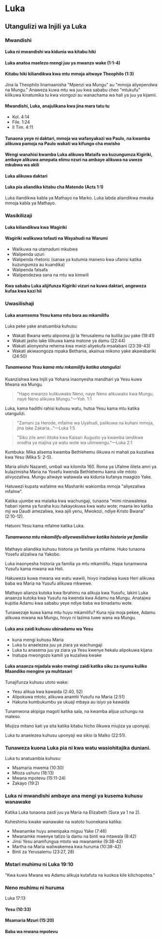 # Luka

## Utangulizi wa Injili ya Luka

### Mwandishi

#### Luka ni mwandishi wa kidunia wa kitabu hiki

#### Luka anatoa maelezo mengi juu ya mwanzo wake (1:1-4)

#### Kitabu hiki kiliandikwa kwa mtu mmoja aitwaye Theophilo (1:3)

Jina la Theophilo linamaanisha "Mpenzi wa Mungu" au "mmoja aliyependwa na Mungu." Anaweza kuwa mtu wa juu kwa sababu cheo "mtukufu" kilikuwa kinatumika tu kwa viongozi au wanachama wa hali ya juu ya kijamii.

#### Mwandishi, Luka, anajulikana kwa jina mara tatu tu

- Kol. 4:14
- File. 1:24
- II Tim. 4:11

#### Tunaona yeye ni daktari, mmoja wa wafanyakazi wa Paulo, na kwamba alikuwa pamoja na Paulo wakati wa kifungo cha mwisho

#### Wengi wanahisi kwamba Luka alikuwa Mataifa wa kuzungumza Kigiriki, ambaye alikuwa amepata elimu nzuri na ambaye alikuwa na uwezo mkubwa wa akili

#### Luka alikuwa daktari

#### Luka pia aliandika kitabu cha Matendo (Acts 1:1)

Luka iliandikwa kabla ya Mathayo na Marko. Luka labda aliandikwa mwaka mmoja kabla ya Mathayo.

### Wasikilizaji

#### Luka kiliandikwa kwa Wagiriki

#### Wagiriki walikuwa tofauti na Wayahudi na Warumi

- Walikuwa na utamaduni mkubwa
- Walipenda uzuri
- Walipenda rhetoric (sanaa ya kutumia maneno kwa ufanisi katika kuzungumza au kuandika)
- Walipenda falsafa
- Walipendezwa sana na mtu wa kimwili

#### Kwa sababu Luka alijifunza Kigiriki vizuri na kuwa daktari, angeweza kufaa kwa kazi hii

### Uwasilishaji

#### Luka anamsema Yesu kama mtu bora au mkamilifu

Luka peke yake anatuambia kuhusu:

- Wakati Bwana wetu alipoona jiji la Yerusalemu na kulilia juu yake (19:41)
- Wakati jasho lake lilikuwa kama matone ya damu (22:44)
- Wakati alionyesha rehema kwa mwizi aliyekufa msalabani (23:39-43)
- Wakati akiwaongoza mpaka Bethania, akainua mikono yake akawabariki (24:50)

##### Tunamwona Yesu kama mtu mkamilifu katika utangulizi

Kuanzishwa kwa Injili ya Yohana inaonyesha mandhari ya Yesu kuwa Mwana wa Mungu.

>"Hapo mwanzo kulikuwako Neno, naye Neno alikuwako kwa Mungu, naye Neno alikuwa Mungu."&mdash;Yoh. 1:1

Luka, kama hadithi rahisi kuhusu watu, hutoa Yesu kama mtu katika utangulizi.

>"Zamani za Herode, mfalme wa Uyahudi, palikuwa na kuhani mmoja, jina lake Zakaria..."&mdash;Luka 1:5

>"Siku zile amri ilitoka kwa Kaisari Augusto ya kwamba iandikwe orodha ya majina ya watu wote wa ulimwengu."&mdash;Luka 2:1

Kumbuka: Mika alisema kwamba Bethlehemu ilikuwa ni mahali pa kuzaliwa kwa Yesu (Mika 5: 2-5).

Maria aliishi Nazareti, umbali wa kilomita 160. Roma ya Ufalme ilileta amri ya kulazimisha Maria na Yosefu kwenda Bethlehemu kama vile mtoto alivyozaliwa. Mungu aitwaye watawala wa kidunia kufanya maagizo Yake.

Hatuwezi kupata wafalme wa Mashariki wakiomba mmoja "aliyezaliwa mfalme".

Katika ujumbe wa malaika kwa wachungaji, tunaona "mimi ninawaletea habari njema ya furaha kuu itakayokuwa kwa watu wote; maana leo katika mji wa Daudi amezaliwa, kwa ajili yenu, Mwokozi, ndiye Kristo Bwana" (2:10-12).

Hatuoni Yesu kama mfalme katika Luka.

##### Tunamwona mtu mkamilifu aliyewasilishwa katika historia ya familia

Mathayo aliandika kuhusu historia ya familia ya mfalme. Huko tunaona Yosefu alizaliwa na Yakobo.

Luka inaonyesha historia ya familia ya mtu mkamilifu. Hapa tunamwona Yusufu kama mwana wa Heli.

Hakuweza kuwa mwana wa watu wawili, hivyo inadaiwa kuwa Heri alikuwa baba wa Maria na Yusufu alikuwa mkwewe.

Mathayo alianza kutoka kwa Ibrahimu na alikuja kwa Yusufu, lakini Luka anaanza kutoka kwa Yusufu na kwenda kwa Adamu na Mungu. Anatajwa kupitia Adamu kwa sababu yeye ndiye baba wa binadamu wote.

Tunawezaje kuwa kama mtu huyu mkamilifu? Kuna njia moja pekee, Adamu alikuwa mwana wa Mungu, hivyo ni lazima tuwe wana wa Mungu.

#### Luka ana zaidi kuhusu ubinadamu wa Yesu

- kuna mengi kuhusu Maria
- Luka tu anaelezea juu ya ziara ya wachungaji
- Luka tu anasema juu ya ziara ya Yesu kwenye hekalu alipokuwa kijana
- Inatupa mwongozo kamili ya kuzaliwa kwake

#### Luka anaanza mjadala wake mwingi zaidi katika siku za nyuma kuliko Maandiko mengine ya muhtasari

Tunajifunza kuhusu utoto wake:

- Yesu alikua kwa kawaida (2:40, 52)
- Alipokuwa mtoto, alikuwa anamtii Yusufu na Maria (2:51)
- Hakuna kumbukumbu ya ukuaji mbaya au isiyo ya kawaida

Tunamwona akipiga magoti katika sala, na kwamba alijua uchungu na mateso.

Miujiza mitano kati ya sita katika kitabu hicho ilikuwa miujiza ya uponyaji.

Luka tu anaelezea kuhusu uponyaji wa sikio la Malko (22:51).

### Tunaweza kuona Luka pia ni kwa watu wasiohitajika duniani.

Luka tu anatuambia kuhusu:

- Msamaria mwema (10:30)
- Mtoza ushuru (18:13)
- Mwana mpotevu (15:11-24)
- Zakayo (19:2)

### Luka ni mwandishi ambaye ana mengi ya kusema kuhusu wanawake

Katika Luka tunaona zaidi juu ya Maria na Elizabeth (Sura ya 1 na 2).

Kuheshimu kwake wanawake na watoto huonekana katika:

- Mwanamke huyu amenipaka miguu Yake (7:46)
- Mwanamke mwenye tatizo la damu na binti wa mtawala (8:42)
- Jinsi Yesu anamfungua mtoto wa mwanamke (9:38-42)
- Martha na Maria waliwakemea kwa huruma (10:38-42)
- Binti za Yerusalemu (23:27, 28)
### Mstari muhimu ni Luka 19:10

"Kwa kuwa Mwana wa Adamu alikuja kutafuta na kuokoa kile kilichopotea."

### Neno muhimu ni huruma

Luka 17:13

#### Yesu (10:33)

#### Msamaria Mzuri (15:20)

#### Baba wa mwana mpotevu
